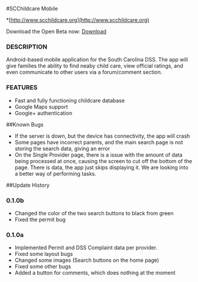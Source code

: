 #SCChildcare Mobile

*[http://www.scchildcare.org](http://www.scchildcare.org)

Download the Open Beta now: [Download](https://www.dropbox.com/s/0mhjicr4jz32uet/SCChildcareMobile.apk)

### DESCRIPTION

  Android-based mobile application for the South Carolina DSS. The app will give families the ability to find neaby child care,
view official ratings, and even communicate to other users via a forum/comment section. 


### FEATURES

* Fast and fully functioning childcare database
* Google Maps support
* Google+ authentication


##Known Bugs
  - If the server is down, but the device has connectivity, the app will crash
  - Some pages have incorrect parents, and the main search page is not storing the search data, giving an error
  - On the Single Provider page, there is a issue with the amount of data being processed at once, causing the screen to cut off the bottom of the page. There is data, the app just skips displaying it. We are looking into a better way of performing tasks. 
  


##Update History

### 0.1.0b
  - Changed the color of the two search buttons to black from green
  - Fixed the permit bug


### 0.1.0a
  - Implemented Permit and DSS Complaint data per provider. 
  - Fixed some layout bugs
  - Changed some images (Search buttons on the home page)
  - Fixed some other bugs
  - Added a button for comments, which does nothing at the moment

